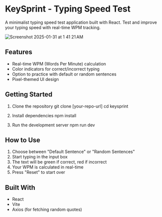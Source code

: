 # KeySprint - Typing Speed Test

A minimalist typing speed test application built with React. Test and improve your typing speed with real-time WPM tracking.

![Screenshot 2025-01-31 at 1 41 21 AM](https://github.com/user-attachments/assets/4f777d33-b3e5-4b5c-ad80-f7744c852783)

## Features

- Real-time WPM (Words Per Minute) calculation
- Color indicators for correct/incorrect typing
- Option to practice with default or random sentences
- Pixel-themed UI design

## Getting Started

1. Clone the repository
git clone [your-repo-url]
cd keysprint

2. Install dependencies
npm install

3. Run the development server
npm run dev

## How to Use
1. Choose between "Default Sentence" or "Random Sentences"
2. Start typing in the input box
3. The text will be green if correct, red if incorrect
4. Your WPM is calculated in real-time
5. Press "Reset" to start over

## Built With
- React
- Vite
- Axios (for fetching random quotes)
